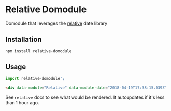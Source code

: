 # Relative Domodule

Domodule that leverages the [relative](https://github.com/firstandthird/relative) date library

## Installation

`npm install relative-domodule`

## Usage

```javascript
import relative-domodule';
```

```html
<div data-module="Relative" data-module-date="2018-04-19T17:38:15.039Z"></div>
```

See `relative` docs to see what would be rendered. It autoupdates if it's less than 1 hour ago.
